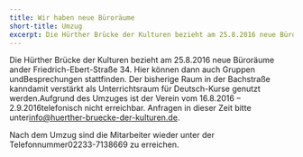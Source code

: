 ```yaml
---
title: Wir haben neue Büroräume
short-title: Umzug
excerpt: Die Hürther Brücke der Kulturen bezieht am 25.8.2016 neue Büroräume an der Friedrich-Ebert-Straße 34.
---
```



Die Hürther Brücke der Kulturen bezieht am 25.8.2016 neue Büroräume ander Friedrich-Ebert-Straße 34. Hier können dann auch Gruppen undBesprechungen stattfinden.  Der bisherige Raum in der Bachstraße kanndamit verstärkt als Unterrichtsraum für Deutsch-Kurse genutzt werden.Aufgrund des Umzuges ist der Verein vom 16.8.2016 – 2.9.2016telefonisch nicht erreichbar. Anfragen in dieser Zeit bitte unter[info@huerther-bruecke-der-kulturen.de](mailto:info@huerther-bruecke-der-kulturen.de).

Nach dem Umzug sind die Mitarbeiter wieder unter der Telefonnummer02233-7138669 zu erreichen.